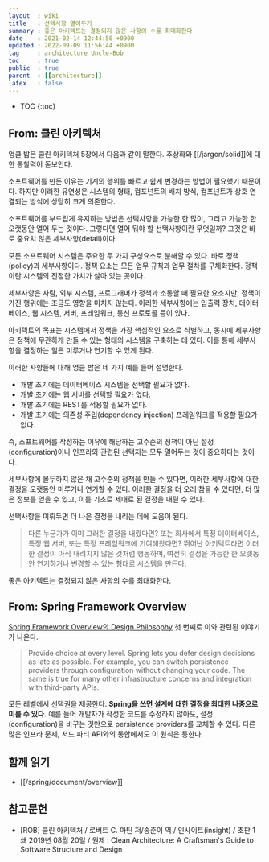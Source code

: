 ```yaml
---
layout  : wiki
title   : 선택사항 열어두기
summary : 좋은 아키텍트는 결정되지 않은 사항의 수를 최대화한다
date    : 2021-02-14 12:44:50 +0900
updated : 2022-09-09 11:56:44 +0900
tag     : architecture Uncle-Bob
toc     : true
public  : true
parent  : [[architecture]]
latex   : false
---
```

* TOC
{:toc}

## From: 클린 아키텍처

엉클 밥은 클린 아키텍처 5장에서 다음과 같이 말한다. 추상화와 [[/jargon/solid]]에 대한 통찰력이 돋보인다.

>
소프트웨어를 만든 이유는 기계의 행위를 빠르고 쉽게 변경하는 방법이 필요했기 때문이다.
하지만 이러한 유연성은 시스템의 형태, 컴포넌트의 배치 방식, 컴포넌트가 상호 연결되는 방식에 상당히 크게 의존한다.
>
소프트웨어를 부드럽게 유지하는 방법은 선택사항을 가능한 한 많이, 그리고 가능한 한 오랫동안 열어 두는 것이다.
그렇다면 열어 둬야 할 선택사항이란 무엇일까?
그것은 바로 중요치 않은 세부사항(detail)이다.
>
모든 소프트웨어 시스템은 주요한 두 가지 구성요소로 분해할 수 있다.
바로 정책(policy)과 세부사항이다.
정책 요소는 모든 업무 규칙과 업무 절차를 구체화한다.
정책이란 시스템의 진정한 가치가 살아 있는 곳이다.
>
세부사항은 사람, 외부 시스템, 프로그래머가 정책과 소통할 때 필요한 요소지만,
정책이 가진 행위에는 조금도 영향을 미치지 않는다.
이러한 세부사항에는 입출력 장치, 데이터베이스, 웹 시스템, 서버, 프레임워크, 통신 프로토콜 등이 있다.
>
아키텍트의 목표는 시스템에서 정책을 가장 핵심적인 요소로 식별하고,
동시에 세부사항은 정책에 무관하게 만들 수 있는 형태의 시스템을 구축하는 데 있다.
이를 통해 세부사항을 결정하는 일은 미루거나 연기할 수 있게 된다.

이러한 사항들에 대해 엉클 밥은 네 가지 예를 들어 설명한다.

- 개발 초기에는 데이터베이스 시스템을 선택할 필요가 없다.
- 개발 초기에는 웹 서버를 선택할 필요가 없다.
- 개발 초기에는 REST를 적용할 필요가 없다.
- 개발 초기에는 의존성 주입(dependency injection) 프레임워크를 적용할 필요가 없다.

즉, 소프트웨어를 작성하는 이유에 해당하는 고수준의 정책이 아닌 설정(configuration)이나 인프라와 관련된 선택지는 모두 열어두는 것이 중요하다는 것이다.

>
세부사항에 몰두하지 않은 채 고수준의 정책을 만들 수 있다면,
이러한 세부사항에 대한 결정을 오랫동안 미루거나 연기할 수 있다.
이러한 결정을 더 오래 참을 수 있다면, 더 많은 정보를 얻을 수 있고, 이를 기초로 제대로 된 결정을 내릴 수 있다.

선택사항을 미뤄두면 더 나은 결정을 내리는 데에 도움이 된다.

> 다른 누군가가 이미 그러한 결정을 내렸다면?
또는 회사에서 특정 데이터베이스, 특정 웹 서버, 또는 특정 프레임워크에 기여해왔다면?
뛰어난 아키텍트라면 이러한 결정이 아직 내려지지 않은 것처럼 행동하며,
여전히 결정을 가능한 한 오랫동안 연기하거나 변경할 수 있는 형태로 시스템을 만든다.
>
좋은 아키텍트는 결정되지 않은 사항의 수를 최대화한다.

## From: Spring Framework Overview

[Spring Framework Overview의 Design Philosophy]( https://docs.spring.io/spring-framework/docs/current/reference/html/overview.html#overview ) 첫 번째로 이와 관련된 이야기가 나온다.

> Provide choice at every level. Spring lets you defer design decisions as late as possible. For example, you can switch persistence providers through configuration without changing your code. The same is true for many other infrastructure concerns and integration with third-party APIs.
>
모든 레벨에서 선택권을 제공한다. **Spring을 쓰면 설계에 대한 결정을 최대한 나중으로 미룰 수 있다.** 예를 들어 개발자가 작성한 코드를 수정하지 않아도, 설정(configuration)을 바꾸는 것만으로 persistence providers를 교체할 수 있다. 다른 많은 인프라 문제, 서드 파티 API와의 통합에서도 이 원칙은 통한다.

## 함께 읽기

- [[/spring/document/overview]]

## 참고문헌

- [ROB] 클린 아키텍처 / 로버트 C. 마틴 저/송준이 역 / 인사이트(insight) / 초판 1쇄 2019년 08월 20일 / 원제 : Clean Architecture: A Craftsman's Guide to Software Structure and Design

